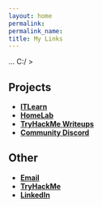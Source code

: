```yaml
---
layout: home
permalink: 
permalink_name:
title: My Links
---
```


... C:/ >

## Projects
- **[ITLearn](https://itlearn.claytownsend.com.au/)**
- **[HomeLab](https://homelab.claytownsend.com.au/)**
- **[TryHackMe Writeups](https://thm.claytownsend.com.au/)**
- **[Community Discord](https://discord.gg/nDyWQzNwmC)**

## Other
- **[Email](mailto:contact@claytownsend.com.au)**
- **[TryHackMe](https://tryhackme.com/r/p/yokoszn)**
- **[LinkedIn](https://au.linkedin.com/in/clay-townsend-755177277)**
